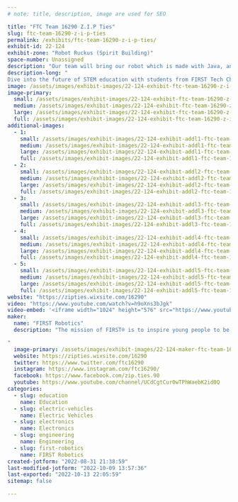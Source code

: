 ```yaml
---
# note: title, description, image are used for SEO

title: "FTC Team 16290 Z.I.P Ties"
slug: ftc-team-16290-z-i-p-ties
permalink: /exhibits/ftc-team-16290-z-i-p-ties/
exhibit-id: 22-124
exhibit-zone: "Robot Ruckus (Spirit Building)"
space-number: Unassigned
description: "Our team will bring our robot which is made with Java, and a version of our robot made with CAD."
description-long: "	
Dive into the future of STEM education with students from FIRST Tech Challenge Team Z.I.P. Ties by experiencing a custom-designed robot that embodies this year&#039;s First Tech Challenge 2022-2023 season. Learn about what goes on to make such a unique robot. Individuals can learn about Java Coding, Computer-Aided Designing in SOLIDWORKS, and engineering a robot built by a group of middle and high school students. Individuals will have a chance to drive our robot using Logitech F310 controllers. "
image: /assets/images/exhibit-images/22-124-exhibit-ftc-team-16290-z-i-p-ties-maker-faire-robot-large.jpeg
image-primary: 
  small: /assets/images/exhibit-images/22-124-exhibit-ftc-team-16290-z-i-p-ties-maker-faire-robot-small.jpeg
  medium: /assets/images/exhibit-images/22-124-exhibit-ftc-team-16290-z-i-p-ties-maker-faire-robot-medium.jpeg
  large: /assets/images/exhibit-images/22-124-exhibit-ftc-team-16290-z-i-p-ties-maker-faire-robot-large.jpeg
  full: /assets/images/exhibit-images/22-124-exhibit-ftc-team-16290-z-i-p-ties-maker-faire-robot-full.jpeg
additional-images: 
  - 1:
    small: /assets/images/exhibit-images/22-124-exhibit-addl1-ftc-team-16290-z-i-p-ties-20220206-085559-small.jpg
    medium: /assets/images/exhibit-images/22-124-exhibit-addl1-ftc-team-16290-z-i-p-ties-20220206-085559-medium.jpg
    large: /assets/images/exhibit-images/22-124-exhibit-addl1-ftc-team-16290-z-i-p-ties-20220206-085559-large.jpg
    full: /assets/images/exhibit-images/22-124-exhibit-addl1-ftc-team-16290-z-i-p-ties-20220206-085559-full.jpg
  - 2:
    small: /assets/images/exhibit-images/22-124-exhibit-addl2-ftc-team-16290-z-i-p-ties-20220220-105520-small.jpg
    medium: /assets/images/exhibit-images/22-124-exhibit-addl2-ftc-team-16290-z-i-p-ties-20220220-105520-medium.jpg
    large: /assets/images/exhibit-images/22-124-exhibit-addl2-ftc-team-16290-z-i-p-ties-20220220-105520-large.jpg
    full: /assets/images/exhibit-images/22-124-exhibit-addl2-ftc-team-16290-z-i-p-ties-20220220-105520-full.jpg
  - 3:
    small: /assets/images/exhibit-images/22-124-exhibit-addl3-ftc-team-16290-z-i-p-ties-img-0182-small.jpg
    medium: /assets/images/exhibit-images/22-124-exhibit-addl3-ftc-team-16290-z-i-p-ties-img-0182-medium.jpg
    large: /assets/images/exhibit-images/22-124-exhibit-addl3-ftc-team-16290-z-i-p-ties-img-0182-large.jpg
    full: /assets/images/exhibit-images/22-124-exhibit-addl3-ftc-team-16290-z-i-p-ties-img-0182-full.jpg
  - 4:
    small: /assets/images/exhibit-images/22-124-exhibit-addl4-ftc-team-16290-z-i-p-ties-img-8152-small.jpg
    medium: /assets/images/exhibit-images/22-124-exhibit-addl4-ftc-team-16290-z-i-p-ties-img-8152-medium.jpg
    large: /assets/images/exhibit-images/22-124-exhibit-addl4-ftc-team-16290-z-i-p-ties-img-8152-large.jpg
    full: /assets/images/exhibit-images/22-124-exhibit-addl4-ftc-team-16290-z-i-p-ties-img-8152-full.jpg
  - 5:
    small: /assets/images/exhibit-images/22-124-exhibit-addl5-ftc-team-16290-z-i-p-ties-img-8152-3041-small.jpg
    medium: /assets/images/exhibit-images/22-124-exhibit-addl5-ftc-team-16290-z-i-p-ties-img-8152-3041-medium.jpg
    large: /assets/images/exhibit-images/22-124-exhibit-addl5-ftc-team-16290-z-i-p-ties-img-8152-3041-large.jpg
    full: /assets/images/exhibit-images/22-124-exhibit-addl5-ftc-team-16290-z-i-p-ties-img-8152-3041-full.jpg
website: "https://zipties.wixsite.com/16290"
video: "https://www.youtube.com/watch?v=h9oXns3bJgk"
video-embed: '<iframe width="1024" height="576" src="https://www.youtube.com/embed/h9oXns3bJgk?feature=oembed" frameborder="0" allow="accelerometer; autoplay; clipboard-write; encrypted-media; gyroscope; picture-in-picture" allowfullscreen title="Z.I.P Ties Freight Frenzy League Meet 1 131 Point Match"></iframe>'
maker: 
  name: "FIRST Robotics"
  description: "The mission of FIRST® is to inspire young people to be science and technology leaders and innovators, by engaging them in exciting mentor-based programs that build science, engineering, and technology skills, inspire innovation, and that foster well-rounded life capabilities including self-confidence, communication, and leadership.

"
  image-primary: /assets/images/exhibit-images/22-124-maker-ftc-team-16290-z-i-p-ties-team-logo-2-1-medium.png
  website: https://zipties.wixsite.com/16290
  twitter: https://www.twitter.com/ftc16290
  instagram: https://www.instagram.com/ftc16290/
  facebook: https://www.facebook.com/zip.ties.90
  youtube: https://www.youtube.com/channel/UCdCgtCur0wTPhWaebK2id0Q
categories: 
  - slug: education
    name: Education
  - slug: electric-vehicles
    name: Electric Vehicles
  - slug: electronics
    name: Electronics
  - slug: engineering
    name: Engineering
  - slug: first-robotics
    name: FIRST Robotics
created-jotform: "2022-08-31 21:38:59"
last-modified-jotform: "2022-10-09 13:57:36"
last-exported: "2022-10-13 22:05:59"
sitemap: false

---
```

